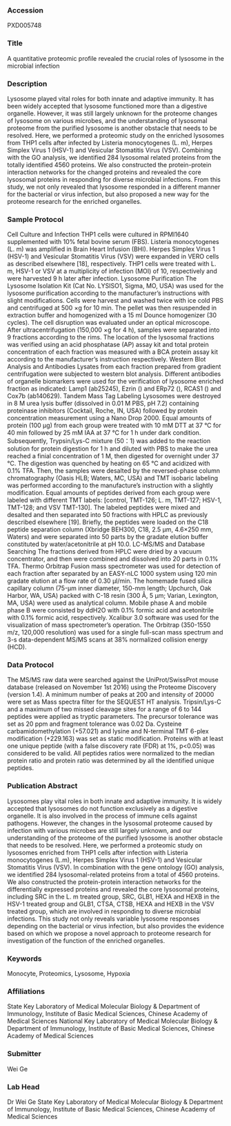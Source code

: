 ### Accession
PXD005748

### Title
A quantitative proteomic profile revealed the crucial roles of lysosome in the microbial infection

### Description
Lysosome played vital roles for both innate and adaptive immunity. It has been widely accepted that lysosome functioned more than a digestive organelle. However, it was still largely unknown for the proteome changes of lysosome on various microbes, and the understanding of lysosomal proteome from the purified lysosome is another obstacle that needs to be resolved. Here, we performed a proteomic study on the enriched lysosomes from THP1 cells after infected by Listeria monocytogenes (L. m), Herpes Simplex Virus 1 (HSV-1) and Vesicular Stomatitis Virus (VSV). Combining with the GO analysis, we identified 284 lysosomal related proteins from the totally identified 4560 proteins. We also constructed the protein-protein interaction networks for the changed proteins and revealed the core lysosomal proteins in responding for diverse microbial infections. From this study, we not only revealed that lysosome responded in a different manner for the bacterial or virus infection, but also proposed a new way for the proteome research for the enriched organelles.

### Sample Protocol
Cell Culture and Infection THP1 cells were cultured in RPMI1640 supplemented with 10% fetal bovine serum (FBS). Listeria monocytogenes (L. m) was amplified in Brain Heart Infusion (BHI). Herpes Simplex Virus 1 (HSV-1) and Vesicular Stomatitis Virus (VSV) were expanded in VERO cells as described elsewhere [18], respectively. THP1 cells were treated with L. m, HSV-1 or VSV at a multiplicity of infection (MOI) of 10, respectively and were harvested 9 h later after infection.  Lysosome Purification The Lysosome Isolation Kit (Cat No. LYSISO1, Sigma, MO, USA) was used for the lysosome purification according to the manufacturer’s instructions with slight modifications. Cells were harvest and washed twice with ice cold PBS and centrifuged at 500 ×g for 10 min. The pellet was then resuspended in extraction buffer and homogenized with a 15 ml Dounce homogenizer (30 cycles). The cell disruption was evaluated under an optical microscope. After ultracentrifugation (150,000 ×g for 4 h), samples were separated into 9 fractions according to the rims. The location of the lysosomal fractions was verified using an acid phosphatase (AP) assay kit and total protein concentration of each fraction was measured with a BCA protein assay kit according to the manufacturer’s instruction respectively.  Western Blot Analysis and Antibodies Lysates from each fraction prepared from gradient centrifugation were subjected to western blot analysis. Different antibodies of organelle biomarkers were used for the verification of lysosome enriched fraction as indicated:  Lamp1 (ab25245), Ezrin () and ERp72 (), RCAS1 () and Cox7b (ab140629).  Tandem Mass Tag Labeling Lysosomes were destroyed in 8 M urea lysis buffer (dissolved in 0.01 M PBS, pH 7.2) containing proteinase inhibitors (Cocktail, Roche, IN, USA) followed by protein concentration measurement using a Nano Drop 2000. Equal amounts of protein (100 µg) from each group were treated with 10 mM DTT at 37 °C for 40 min followed by 25 mM IAA at 37 °C for 1 h under dark condition. Subsequently, Trypsin/Lys-C mixture (50：1) was added to the reaction solution for protein digestion for 1 h and diluted with PBS to make the urea reached a finial concentration of 1 M, then digested for overnight under 37 °C. The digestion was quenched by heating on 65 °C and acidized with 0.1% TFA. Then, the samples were desalted by the reversed-phase column chromatography (Oasis HLB; Waters, MC, USA) and TMT isobaric labeling was performed according to the manufacture’s instruction with a slightly modification. Equal amounts of peptides derived from each group were labeled with different TMT labels: [control, TMT-126; L. m, TMT-127; HSV-1, TMT-128; and VSV TMT-130]. The labeled peptides were mixed and desalted and then separated into 50 fractions with HPLC as previously described elsewhere [19]. Briefly, the peptides were loaded on the C18 peptide separation column (Xbridge BEH300, C18, 2.5 µm, 4.6×250 mm, Waters) and were separated into 50 parts by the gradate elution buffer constituted by water/acetonitrile at pH 10.0.  LC-MS/MS and Database Searching The fractions derived from HPLC were dried by a vacuum concentrator, and then were combined and dissolved into 20 parts in 0.1% TFA. Thermo Orbitrap Fusion mass spectrometer was used for detection of each fraction after separated by an EASY-nLC 1000 system using 120 min gradate elution at a flow rate of 0.30 µl/min. The homemade fused silica capillary column (75-μm inner diameter, 150-mm length; Upchurch, Oak Harbor, WA, USA) packed with C-18 resin (300 Å, 5 μm; Varian, Lexington, MA, USA) were used as analytical column. Mobile phase A and mobile phase B were consisted by ddH2O with 0.1% formic acid and acetonitrile with 0.1% formic acid, respectively. Xcalibur 3.0 software was used for the visualization of mass spectrometer’s operation. The Orbitrap (350-1550 m/z, 120,000 resolution) was used for a single full-scan mass spectrum and 3-s data-dependent MS/MS scans at 38% normalized collision energy (HCD).

### Data Protocol
The MS/MS raw data were searched against the UniProt/SwissProt mouse database (released on November 1st 2016) using the Proteome Discovery (version 1.4). A minimum number of peaks at 200 and intensity of 20000 were set as Mass spectra filter for the SEQUEST HT analysis. Tripsin/Lys-C and a maximum of two missed cleavage sites for a range of 6 to 144 peptides were applied as tryptic parameters. The precursor tolerance was set as 20 ppm and fragment tolerance was 0.02 Da. Cysteine carbamidomethylation (+57.021) and lysine and N-terminal TMT 6-plex modification (+229.163) was set as static modification. Proteins with at least one unique peptide (with a false discovery rate (FDR) at 1%, p<0.05) was considered to be valid. All peptides ratios were normalized to the median protein ratio and protein ratio was determined by all the identified unique peptides.

### Publication Abstract
Lysosomes play vital roles in both innate and adaptive immunity. It is widely accepted that lysosomes do not function exclusively as a digestive organelle. It is also involved in the process of immune cells against pathogens. However, the changes in the lysosomal proteome caused by infection with various microbes are still largely unknown, and our understanding of the proteome of the purified lysosome is another obstacle that needs to be resolved. Here, we performed a proteomic study on lysosomes enriched from THP1 cells after infection with Listeria monocytogenes (L.m), Herpes Simplex Virus 1 (HSV-1) and Vesicular Stomatitis Virus (VSV). In combination with the gene ontology (GO) analysis, we identified 284 lysosomal-related proteins from a total of 4560 proteins. We also constructed the protein-protein interaction networks for the differentially expressed proteins and revealed the core lysosomal proteins, including SRC in the L. m treated group, SRC, GLB1, HEXA and HEXB in the HSV-1 treated group and GLB1, CTSA, CTSB, HEXA and HEXB in the VSV treated group, which are involved in responding to diverse microbial infections. This study not only reveals variable lysosome responses depending on the bacterial or virus infection, but also provides the evidence based on which we propose a novel approach to proteome research for investigation of the function of the enriched organelles.

### Keywords
Monocyte, Proteomics, Lysosome, Hypoxia

### Affiliations
State Key Laboratory of Medical Molecular Biology & Department of Immunology, Institute of Basic Medical Sciences, Chinese Academy of Medical Sciences
National Key Laboratory of Medical Molecular Biology & Department of Immunology, Institute of Basic Medical Sciences, Chinese Academy of Medical Sciences 

### Submitter
Wei Ge

### Lab Head
Dr Wei Ge
State Key Laboratory of Medical Molecular Biology & Department of Immunology, Institute of Basic Medical Sciences, Chinese Academy of Medical Sciences


